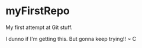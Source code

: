 # myFirstRepo
My first attempt at Git stuff.

I dunno if I'm getting this. But gonna keep trying!!
~ C
